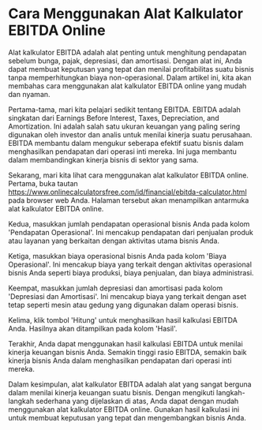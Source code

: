 Cara Menggunakan Alat Kalkulator EBITDA Online
==============================================

Alat kalkulator EBITDA adalah alat penting untuk menghitung pendapatan sebelum bunga, pajak, depresiasi, dan amortisasi. Dengan alat ini, Anda dapat membuat keputusan yang tepat dan menilai profitabilitas suatu bisnis tanpa memperhitungkan biaya non-operasional. Dalam artikel ini, kita akan membahas cara menggunakan alat kalkulator EBITDA online yang mudah dan nyaman.

Pertama-tama, mari kita pelajari sedikit tentang EBITDA. EBITDA adalah singkatan dari Earnings Before Interest, Taxes, Depreciation, and Amortization. Ini adalah salah satu ukuran keuangan yang paling sering digunakan oleh investor dan analis untuk menilai kinerja suatu perusahaan. EBITDA membantu dalam mengukur seberapa efektif suatu bisnis dalam menghasilkan pendapatan dari operasi inti mereka. Ini juga membantu dalam membandingkan kinerja bisnis di sektor yang sama.

Sekarang, mari kita lihat cara menggunakan alat kalkulator EBITDA online. Pertama, buka tautan <https://www.onlinecalculatorsfree.com/id/financial/ebitda-calculator.html> pada browser web Anda. Halaman tersebut akan menampilkan antarmuka alat kalkulator EBITDA online.

Kedua, masukkan jumlah pendapatan operasional bisnis Anda pada kolom 'Pendapatan Operasional'. Ini mencakup pendapatan dari penjualan produk atau layanan yang berkaitan dengan aktivitas utama bisnis Anda.

Ketiga, masukkan biaya operasional bisnis Anda pada kolom 'Biaya Operasional'. Ini mencakup biaya yang terkait dengan aktivitas operasional bisnis Anda seperti biaya produksi, biaya penjualan, dan biaya administrasi.

Keempat, masukkan jumlah depresiasi dan amortisasi pada kolom 'Depresiasi dan Amortisasi'. Ini mencakup biaya yang terkait dengan aset tetap seperti mesin atau gedung yang digunakan dalam operasi bisnis.

Kelima, klik tombol 'Hitung' untuk menghasilkan hasil kalkulasi EBITDA Anda. Hasilnya akan ditampilkan pada kolom 'Hasil'.

Terakhir, Anda dapat menggunakan hasil kalkulasi EBITDA untuk menilai kinerja keuangan bisnis Anda. Semakin tinggi rasio EBITDA, semakin baik kinerja bisnis Anda dalam menghasilkan pendapatan dari operasi inti mereka.

Dalam kesimpulan, alat kalkulator EBITDA adalah alat yang sangat berguna dalam menilai kinerja keuangan suatu bisnis. Dengan mengikuti langkah-langkah sederhana yang dijelaskan di atas, Anda dapat dengan mudah menggunakan alat kalkulator EBITDA online. Gunakan hasil kalkulasi ini untuk membuat keputusan yang tepat dan mengembangkan bisnis Anda.